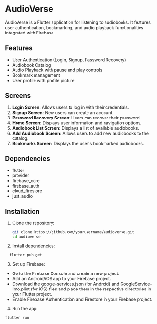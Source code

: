 # AudioVerse

AudioVerse is a Flutter application for listening to audiobooks. It features user authentication, bookmarking, and audio playback functionalities integrated with Firebase.

## Features

- User Authentication (Login, Signup, Password Recovery)
- Audiobook Catalog
- Audio Playback with pause and play controls
- Bookmark management
- User profile with profile picture

## Screens

1. **Login Screen**: Allows users to log in with their credentials.
2. **Signup Screen**: New users can create an account.
3. **Password Recovery Screen**: Users can recover their password.
4. **Home Screen**: Displays user information and navigation options.
5. **Audiobook List Screen**: Displays a list of available audiobooks.
6. **Add Audiobook Screen**: Allows users to add new audiobooks to the catalog.
7. **Bookmarks Screen**: Displays the user's bookmarked audiobooks.

## Dependencies

- flutter
- provider
- firebase_core
- firebase_auth
- cloud_firestore
- just_audio

## Installation

1. Clone the repository:
   ```sh
   git clone https://github.com/yourusername/audioverse.git
   cd audioverse
   ```

2. Install dependencies:
```sh
  flutter pub get
```

3. Set up Firebase:

- Go to the Firebase Console and create a new project.
- Add an Android/iOS app to your Firebase project.
- Download the google-services.json (for Android) and GoogleService-Info.plist (for iOS) files and place them in the respective directories in your Flutter project.
- Enable Firebase Authentication and Firestore in your Firebase project.

4. Run the app:
```sh
flutter run
```
